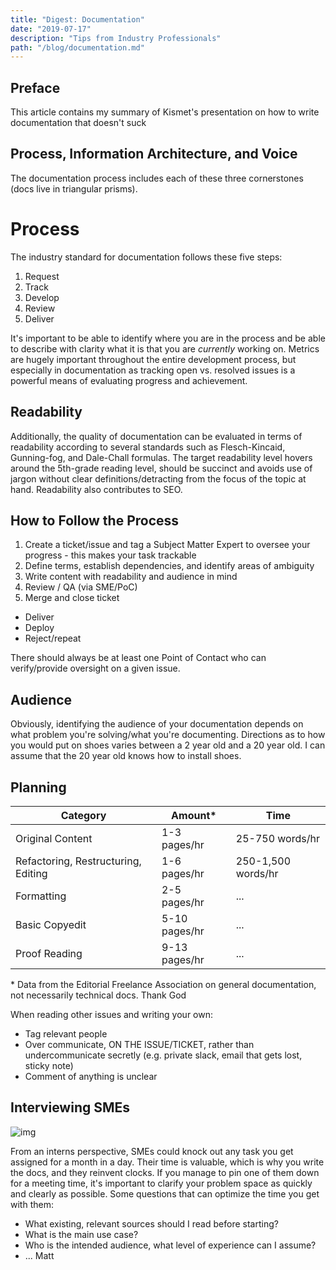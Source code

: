 ```yaml
---
title: "Digest: Documentation"
date: "2019-07-17"
description: "Tips from Industry Professionals"
path: "/blog/documentation.md"
---
```


## Preface
This article contains my summary of Kismet's presentation on how to write documentation that doesn't suck

## Process, Information Architecture, and Voice

The documentation process includes each of these three cornerstones (docs live in triangular prisms).

# Process

The industry standard for documentation follows these five steps:
1. Request
2. Track
3. Develop
4. Review
5. Deliver

It's important to be able to identify where you are in the process and be able to describe with clarity what it is that you are *currently* working on.  Metrics are hugely important throughout the entire development process, but especially in documentation as tracking open vs. resolved issues is a powerful means of evaluating progress and achievement.

## Readability

Additionally, the quality of documentation can be evaluated in terms of readability according to several standards such as Flesch-Kincaid, Gunning-fog, and Dale-Chall formulas.  The target readability level hovers around the 5th-grade reading level, should be succinct and avoids use of jargon without clear definitions/detracting from the focus of the topic at hand.  Readability also contributes to SEO.

## How to Follow the Process

1. Create a ticket/issue and tag a Subject Matter Expert to oversee your progress - this makes your task trackable
2. Define terms, establish dependencies, and identify areas of ambiguity
3. Write content with readability and audience in mind
4. Review / QA (via SME/PoC)
5. Merge and close ticket
  - Deliver
  - Deploy
  - Reject/repeat

There should always be at least one Point of Contact who can verify/provide oversight on a given issue.

## Audience

Obviously, identifying the audience of your documentation depends on what problem you're solving/what you're documenting.  Directions as to how you would put on shoes varies between a 2 year old and a 20 year old.  I can assume that the 20 year old knows how to install shoes.

## Planning

| Category | Amount* | Time |
|----------|--------|------|
| Original Content | 1-3 pages/hr | 25-750 words/hr |
| Refactoring, Restructuring, Editing | 1-6 pages/hr | 250-1,500 words/hr |
| Formatting | 2-5 pages/hr | ... |
| Basic Copyedit | 5-10 pages/hr | ... |
| Proof Reading | 9-13 pages/hr | ... |

\* Data from the Editorial Freelance Association on general documentation, not necessarily technical docs.  Thank God

When reading other issues and writing your own:
 - Tag relevant people
 - Over communicate, ON THE ISSUE/TICKET, rather than undercommunicate secretly (e.g. private slack, email that gets lost, sticky note)
 - Comment of anything is unclear

## Interviewing SMEs

![img](https://vignette.wikia.nocookie.net/villains/images/0/08/Mr._Smee_Transparent/revision/latest?cb=20170713193443)

From an interns perspective, SMEs could knock out any task you get assigned for a month in a day. Their time is valuable, which is why you write the docs, and they reinvent clocks.  If you manage to pin one of them down for a meeting time, it's important to clarify your problem space as quickly and clearly as possible.  Some questions that can optimize the time you get with them:

- What existing, relevant sources should I read before starting?
- What is the main use case?
- Who is the intended audience, what level of experience can I assume?
- ... Matt
